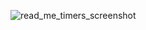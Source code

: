 ![read_me_timers_screenshot](https://github.com/user-attachments/assets/38d3eb43-b893-47f5-a858-1366acb612ea)
